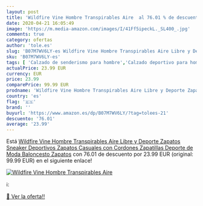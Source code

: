 ```yaml
---
layout: post
title: 'Wildfire Vine Hombre Transpirables Aire  al 76.01 % de descuento'
date: 2020-04-21 16:05:49
image: 'https://m.media-amazon.com/images/I/41Ff5ipeckL._SL400_.jpg'
comments: true
category: ofertas
author: 'tole.es'
slug: 'B07M7WV6LY-es Wildfire Vine Hombre Transpirables Aire Libre y Deporte...'
sku: 'B07M7WV6LY-es'
tags: [ 'Calzado de senderismo para hombre','Calzado deportivo para hombre','Chanclas y sandalias de piscina para hombre','Zapatillas de senderismo para hombre','Zapatillas y calzado deportivo para hombre','Zapatos','Zapatos para hombre','Zapatos y complementos','zapatos', ]
actualPrice: 23.99 EUR
currency: EUR
price: 23.99
comparePrice: 99.99 EUR
prodname: 'Wildfire Vine Hombre Transpirables Aire Libre y Deporte Zapatos Sneaker Deportivos Zapatos Casuales con Cordones Zapatillas Deporte de Moda Baloncesto Zapatos'
country: 'es'
flag: '🇪🇸'
brand: ''
buyurl: 'https://www.amazon.es/dp/B07M7WV6LY/?tag=tolees-21'
descuento: '76.01'
average: '23.99'
---
```


Está [Wildfire Vine Hombre Transpirables Aire Libre y Deporte Zapatos Sneaker Deportivos Zapatos Casuales con Cordones Zapatillas Deporte de Moda Baloncesto Zapatos](https://www.amazon.es/dp/B07M7WV6LY/?tag=tolees-21) con 76.01 de descuento por 23.99 EUR (original: 99.99 EUR) en el siguiente enlace!

[![Wildfire Vine Hombre Transpirables Aire ](https://m.media-amazon.com/images/I/41Ff5ipeckL._SL400_.jpg)](https://www.amazon.es/dp/B07M7WV6LY/?tag=tolees-21)

ℹ️:


[🛒 Ver la oferta!!](https://www.amazon.es/dp/B07M7WV6LY/?tag=tolees-21)

